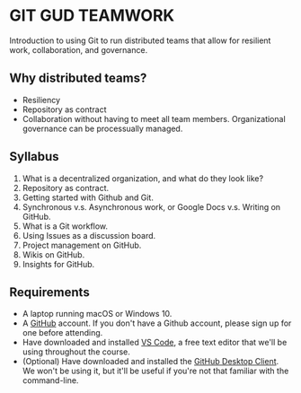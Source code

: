 # GIT GUD TEAMWORK

Introduction to using Git to run distributed teams that
allow for resilient work, collaboration, and governance.

## Why distributed teams?

- Resiliency
- Repository as contract
- Collaboration without having to meet all team members. Organizational governance can be processually managed.

## Syllabus

1. What is a decentralized organization, and what do they look like?
2. Repository as contract.
3. Getting started with Github and Git.
4. Synchronous v.s. Asynchronous work, or Google Docs v.s. Writing on GitHub.
5. What is a Git workflow.
6. Using Issues as a discussion board.
7. Project management on GitHub.
8. Wikis on GitHub.
9. Insights for GitHub.

## Requirements

- A laptop running macOS or Windows 10.
- A [GitHub](https://github.com/) account. If you don't have a Github account, please sign up for one before attending.
- Have downloaded and installed [VS Code](https://code.visualstudio.com/), a free text editor that we'll be using throughout the course.
- (Optional) Have downloaded and installed the [GitHub Desktop Client](https://desktop.github.com/). We won't be using it, but it'll be useful if you're not that familiar with the command-line.
